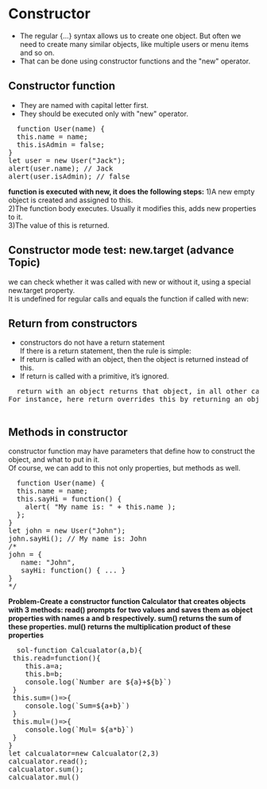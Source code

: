 # Constructor
+ The regular {...} syntax allows us to create one object. But often we need to create many similar objects, like multiple users or menu items and so on.<br/>
+ That can be done using constructor functions and the "new" operator.<br/>
## Constructor function
+ They are named with capital letter first.<br/>
+ They should be executed only with "new" operator.<br/>
<pre>
  function User(name) {
  this.name = name;
  this.isAdmin = false;
}
let user = new User("Jack");
alert(user.name); // Jack
alert(user.isAdmin); // false
</pre>
**function is executed with new, it does the following steps:**
1)A new empty object is created and assigned to this.<br/>
2)The function body executes. Usually it modifies this, adds new properties to it.<br/>
3)The value of this is returned.<br/>
## Constructor mode test: new.target (advance Topic)
 we can check whether it was called with new or without it, using a special new.target property.<br/>
It is undefined for regular calls and equals the function if called with new:<br/>
## Return from constructors
+ constructors do not have a return statement<br/>
If there is a return statement, then the rule is simple:<br/>
+ If return is called with an object, then the object is returned instead of this.
+ If return is called with a primitive, it’s ignored.<br/>
<pre>
  return with an object returns that object, in all other cases this is returned.
For instance, here return overrides this by returning an object:
  
</pre>
## Methods in constructor
constructor function may have parameters that define how to construct the object, and what to put in it.<br/>
Of course, we can add to this not only properties, but methods as well.<br/>
<pre>
  function User(name) {
  this.name = name;
  this.sayHi = function() {
    alert( "My name is: " + this.name );
  };
}
let john = new User("John");
john.sayHi(); // My name is: John
/*
john = {
   name: "John",
   sayHi: function() { ... }
}
*/
</pre>
**Problem-Create a constructor function Calculator that creates objects with 3 methods:
read() prompts for two values and saves them as object properties with names a and b respectively.
sum() returns the sum of these properties.
mul() returns the multiplication product of these properties**
<pre>
  sol-function Calcualator(a,b){
 this.read=function(){
    this.a=a;
    this.b=b;
    console.log(`Number are ${a}+${b}`)
 }
 this.sum=()=>{
    console.log(`Sum=${a+b}`)
 }
 this.mul=()=>{
    console.log(`Mul= ${a*b}`)
 }
}
let calcualator=new Calcualator(2,3)
calcualator.read();
calcualator.sum();
calcualator.mul()
</pre>
